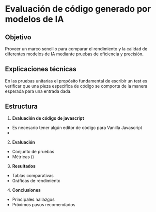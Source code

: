 # Evaluación de código generado por modelos de IA

## Objetivo
Proveer un marco sencillo para comparar el rendimiento y la calidad de diferentes modelos de IA mediante pruebas de eficiencia y precisión.

## Explicaciones técnicas
En las pruebas unitarias el propósito fundamental de escribir un test es verificar que una pieza específica de código se comporta de la manera esperada para una entrada dada.


## Estructura
1. **Evaluación de código de javascript**  
  - Es necesario tener algún editor de código para Vanilla Javascript
  - 

2. **Evaluación**
  - Conjunto de pruebas  
  - Métricas ()

3. **Resultados**
  - Tablas comparativas  
  - Gráficas de rendimiento

4. **Conclusiones**
  - Principales hallazgos  
  - Próximos pasos recomendados


